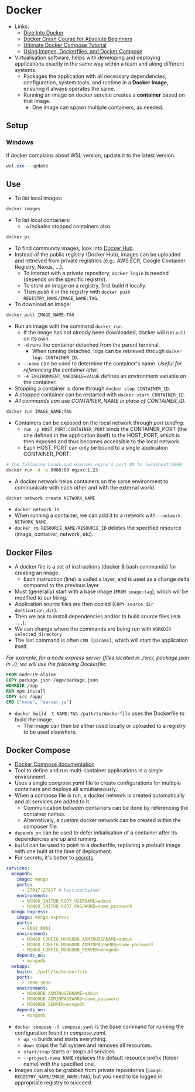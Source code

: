 # Docker

- Links:
  - [Dive Into Docker](https://diveintodocker.com/ref-dfp)
  - [Docker Crash Course for Absolute Beginners](https://www.youtube.com/watch?v=pg19Z8LL06w)
  - [Ultimate Docker Compose Tutorial](https://www.youtube.com/watch?v=SXwC9fSwct8)
  - [Using Images, Dockerfiles, and Docker Compose](https://containers.dev/guide/dockerfile)
- Virtualisation software, helps with developing and deploying applications exactly in the same way within a team and along different systems.
  - Packages the application with all necessary dependencies, configuration, system tools, and runtime in a **Docker Image**, ensuring it always operates the same.
  - Running an image on docker service creates a **container** based on that image.
    - One image can spawn multiple containers, as needed.

## Setup

### Windows

If docker complains about WSL version, update it to the latest version.

```powershell
wsl.exe --update
```

## Use

- To list local images:

```bash
docker images
```

- To list local containers:
  - `-a` includes stopped containers also.

```bash
docker ps
```

- To find community images, look into [Docker Hub](https://hub.docker.com/).
- Instead of the public registry (Docker Hub), images can be uploaded and retrieved from private registries (e.g.: AWS ECR, Google Container Registry, Nexus, ...).
  - To interact with a private repository, `docker login` is needed (depends on the specific registry).
  - To store an image on a registry, first build it locally.
  - Then push it in the registry with `docker push REGISTRY_NAME/IMAGE_NAME:TAG`.
- To download an image:

```bash
docker pull IMAGE_NAME:TAG
```

- Run an image with the command `docker run`.
  - If the image has not already been downloaded, docker will run `pull` on its own.
  - `-d` runs the container detached from the parent terminal.
    - When running detached, logs can be retrieved through `docker logs CONTAINER_ID`.
  - `--name` can be used to determine the container's name. *Useful for referencing the container later.*
  - `-e ENVIRONMENT_VARIABLE=VALUE` defines an environment variable on the container.
- Stopping a container is done through `docker stop CONTAINER_ID`.
- A stopped container can be restarted with `docker start CONTAINER_ID`.
- *All commands can use CONTAINER_NAME in place of CONTAINER_ID*.

```bash
docker run IMAGE_NAME:TAG
```

- Containers can be exposed on the local network through *port binding*.
  - `run -p HOST_PORT:CONTAINER_PORT` binds the CONTAINER_PORT (the one defined in the application itself) to the HOST_PORT, which is then exposed and thus becomes accessible to the local network.
  - Each HOST_PORT can only be bound to a single application CONTAINER_PORT.

```bash
# The following binds and exposes nginx's port 80 to localhost:9000.
docker run -d -p 9000:80 nginx:1.23
```

- A docker network helps containers on the same environment to communicate with each other and with the external world.

```bash
docker network create NETWORK_NAME
```

- `docker network ls`
- When running a container, we can add it to a network with `--network NETWORK_NAME`.
- `docker rm RESOURCE_NAME/RESOURCE_ID` deletes the specified resource (image, container, network, etc).

## Docker Files

- A docker file is a set of instructions (docker & bash commands) for creating an image.
  - Each instruction (line) is called a layer, and is used as a change delta compared to the previous layer.
- Must (generally) start with a base image (`FROM image:tag`), which will be modified to our liking.
- Application source files are then copied (`COPY source_dir destination_dir`).
- Then we ask to install dependencies and/or to build source files (`RUN ...`).
- We can change where the commands are being run with `WORKDIR selected_directory`
- The last command is often `CMD [params]`, which will start the application itself.

*For example, for a node express server (files located in ./src/, package.json in ./), we will use the following Dockerfile:*

```Dockerfile
FROM node:19-alpine
COPY package.json /app/package.json
WORKDIR /app
RUN npm install
COPY src /app/
CMD ["node", "server.js"]
```

- `docker build -t NAME:TAG /path/to/dockerfile` uses the Dockerfile to build the image.
  - The image can then be either used locally or uploaded to a registry to be used elsewhere.

## Docker Compose

- [Docker Compose documentation](https://docs.docker.com/compose/)
- Tool to define and run multi-container applications in a single environment.
- Uses a single *compose.yaml* file to create configurations for multiple containers and deploys all simultaneously.
- When a compose file is run, a docker network is created automatically and all services are added to it.
  - Communication between containers can be done by referencing the container names.
  - Alternatively, a custom docker network can be created within the composer file.
- `depends_on` can be used to defer initialisation of a container after its dependencies are up and running.
- `build` can be used to point to a dockerfile, replacing a prebuilt image with one built at the time of deployment.
- For secrets, it's better to [secrets](https://docs.docker.com/compose/use-secrets/).

```yaml
services:
  mongodb:
    image: mongo
    ports:
      - 27017:27017 # host:container
    environment:
      - MONGO_INITDB_ROOT_USERNAME=admin
      - MONGO_INITDB_ROOT_PASSWORD=some_password
  mongo-express:
    image: mongo-express
    ports:
      - 8081:8081
    environment:
      - MONGO_CONFIG_MONGODB_ADMINUSERNAME=admin
      - MONGO_CONFIG_MONGODB_ADMINPASSWORD=some_password
      - MONGO_CONFIG_MONGODB_SERVER=mongodb
    depends_on:
      - mongodb
  webapp:
    build: ./path/to/dockerfile
    ports:
      - 3000:3000
    environment:
      - MONGODB_ADMINUSERNAME=admin
      - MONGODB_ADMINPASSWORD=some_password
      - MONGODB_SERVER=mongodb
    depends_on:
      - mongodb
```

- `docker compose -f compose.yaml` is the base command for running the configuration found in *compose.yaml*.
  - `up -d` builds and starts everything.
  - `down` stops the full system and removes all resources.
  - `start/stop` starts or stops all services.
  - `--project-name NAME` replaces the default resource prefix (folder name) with the specified one.
- Images can also be grabbed from private repositories (`image: REGISTRY_NAME/IMAGE_NAME:TAG`), but you need to be logged in appropriate registry to succeed.
